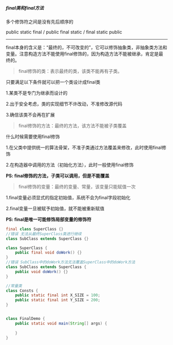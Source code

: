 #####  final类和final方法 

多个修饰符之间是没有先后顺序的

public static final / public final static / final static public

------

final本身的含义是：“最终的，不可改变的”，它可以修饰抽象类，非抽象类方法和变量。注意构造方法不能使用final修饰的，因为构造方法不能被继承，肯定是最终的。

> final修饰的类：表示最终的类，该类不能再有子类。

只要满足以下条件就可以把一个类设计成final类

1.某类不是专门为继承而设计的

2.出于安全考虑，类的实现细节不许改动，不准修改源代码

3.确信该类不会再在扩展

> final修饰的方法：最终的方法，该方法不能被子类覆盖

什么时候需要使用final修饰

1.在父类中提供统一的算法骨架，不准子类通过方法覆盖来修改，此时使用final修饰

2.在构造器中调用的方法（初始化方法），此时一般使用final修饰

**PS: final修饰的方法，子类可以调用，但是不能覆盖**

> final修饰的变量：最终的变量、常量，该变量只能赋值一次

1.final变量必须显式的指定初始值，系统不会为final字段初始化

2.final变量一旦被赋予初始值，就不能被重新赋值

**PS: final是唯一可能修饰局部变量的修饰符**

 ```java
final class SuperClass {}
//错误 无法从最终SuperClass类进行继续
class SubClass extends SuperClass {}
 ```

```java
class SuperClass {
    public final void doWork() {}
}
//错误 SubClass中的doWork方法无法覆盖SuperClass中的doWork方法
class SubClass extends SuperClass {
    public void doWork() {}
}
```

```java
//常量类
class Consts {
    public static final int X_SIZE = 100;
    public static final int Y_SIZE = 200;
}
```

```java

class FinalDemo {
    public static void main(String[] args) {
        
    }
}
```


